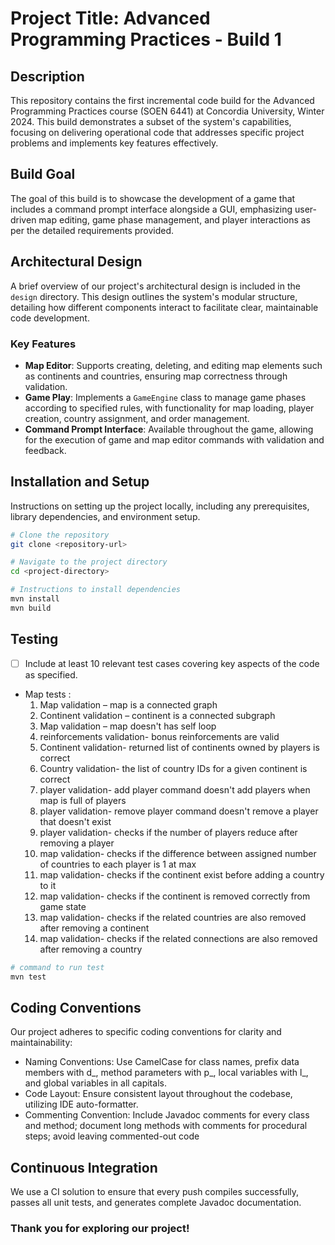 # Project Title: Advanced Programming Practices - Build 1

## Description

This repository contains the first incremental code build for the Advanced Programming Practices course (SOEN 6441) at
Concordia University, Winter 2024. This build demonstrates a subset of the system's capabilities, focusing on delivering
operational code that addresses specific project problems and implements key features effectively.

## Build Goal

The goal of this build is to showcase the development of a game that includes a command prompt interface alongside a
GUI, emphasizing user-driven map editing, game phase management, and player interactions as per the detailed
requirements provided.

## Architectural Design

A brief overview of our project's architectural design is included in the `design` directory. This design outlines
the system's modular structure, detailing how different components interact to facilitate clear, maintainable code
development.

### Key Features

- **Map Editor**: Supports creating, deleting, and editing map elements such as continents and countries, ensuring map
  correctness through validation.
- **Game Play**: Implements a `GameEngine` class to manage game phases according to specified rules, with functionality
  for map loading, player creation, country assignment, and order management.
- **Command Prompt Interface**: Available throughout the game, allowing for the execution of game and map editor
  commands with validation and feedback.

## Installation and Setup

Instructions on setting up the project locally, including any prerequisites, library dependencies, and environment
setup.

```bash
# Clone the repository
git clone <repository-url>

# Navigate to the project directory
cd <project-directory>

# Instructions to install dependencies
mvn install
mvn build
```


## Testing

- [ ] Include at least 10 relevant test cases covering key aspects of the code as specified.

- Map tests :
    1. Map validation – map is a connected graph
    2. Continent validation – continent is a connected subgraph
    3. Map validation – map doesn't has self loop
    4. reinforcements validation- bonus reinforcements are valid
    5. Continent validation- returned list of continents owned by players is correct
    6. Country validation- the list of country IDs for a given continent is correct
    7. player validation- add player command doesn't add players when map is full of players
    8. player validation- remove player command doesn't remove a player that doesn't exist
    9. player validation- checks if the number of players reduce after removing a player
    10. map validation- checks if the difference between assigned number of countries to each player is 1 at max
    11. map validation- checks if the continent exist before adding a country to it
    12. map validation- checks if the continent is removed correctly from game state
    13. map validation- checks if the related countries are also removed after removing a continent
    14. map validation- checks if the related connections are also removed after removing a country


```bash
# command to run test
mvn test
```

## Coding Conventions

Our project adheres to specific coding conventions for clarity and maintainability:

- Naming Conventions: Use CamelCase for class names, prefix data members with d_, method parameters with p_, local
  variables with l_, and global variables in all capitals.
- Code Layout: Ensure consistent layout throughout the codebase, utilizing IDE auto-formatter.
- Commenting Convention: Include Javadoc comments for every class and method; document long methods with comments for
  procedural steps; avoid leaving commented-out code

## Continuous Integration

We use a CI solution to ensure that every push compiles successfully, passes all unit tests, and generates complete
Javadoc documentation.

### Thank you for exploring our project!
